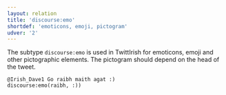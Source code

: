 ```yaml
---
layout: relation
title: 'discourse:emo'
shortdef: 'emoticons, emoji, pictogram'
udver: '2'
---
```


The subtype `discourse:emo` is used in TwittIrish for emoticons, emoji and other pictographic elements. The pictogram should depend on the head of the tweet.

~~~ sdparse
@Irish_Dave1 Go raibh maith agat :)
discourse:emo(raibh, :)) 
~~~ 
<!-- Interlanguage links updated Pá kvě 14 11:09:03 CEST 2021 -->
